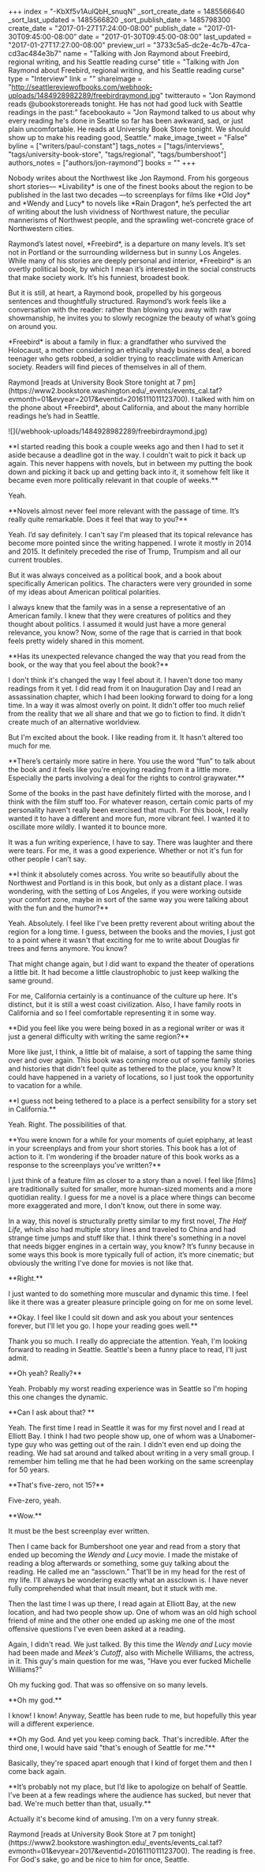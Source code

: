 +++
index = "-KbXf5v1AulQbH_snuqN"
_sort_create_date = 1485566640
_sort_last_updated = 1485566820
_sort_publish_date = 1485798300
create_date = "2017-01-27T17:24:00-08:00"
publish_date = "2017-01-30T09:45:00-08:00"
date = "2017-01-30T09:45:00-08:00"
last_updated = "2017-01-27T17:27:00-08:00"
preview_url = "3733c5a5-dc2e-4c7b-47ca-cd3ac484e3b7"
name = "Talking with Jon Raymond about Freebird, regional writing, and his Seattle reading curse"
title = "Talking with Jon Raymond about Freebird, regional writing, and his Seattle reading curse"
type = "Interview"
link = ""
shareimage = "http://seattlereviewofbooks.com/webhook-uploads/1484928982289/freebirdraymond.jpg"
twitterauto = "Jon Raymond reads @ubookstorereads tonight. He has not had good luck with Seattle readings in the past:"
facebookauto = "Jon Raymond talked to us about why every reading he's done in Seattle so far has been awkward, sad, or just plain uncomfortable. He reads at University Book Store tonight. We should show up to make his reading good, Seattle."
make_image_tweet = "False"
byline = ["writers/paul-constant"]
tags_notes = ["tags/interviews", "tags/university-book-store", "tags/regional", "tags/bumbershoot"]
authors_notes = ["authors/jon-raymond"]
books = ""
+++
<p class="intro">Nobody writes about the Northwest like Jon Raymond. From his gorgeous short stories— *Livability* is one of the finest books about the region to be published in the last two decades —to screenplays for films like *Old Joy* and *Wendy and Lucy* to novels like *Rain Dragon*, he’s perfected the art of writing about the lush vividness of Northwest nature, the peculiar mannerisms of Northwest people, and the sprawling wet-concrete grace of Northwestern cities.</p>

<p class="intro">Raymond’s latest novel, *Freebird*, is a departure on many levels. It’s set not in Portland or the surrounding wilderness but in sunny Los Angeles. While many of his stories are deeply personal and interior, *Freebird* is an overtly political book, by which I mean it’s interested in the social constructs that make society work. It’s his funniest, broadest book. 

<p class="intro">But it is still, at heart, a Raymond book, propelled by his gorgeous sentences and thoughtfully structured. Raymond’s work feels like a conversation with the reader: rather than blowing you away with raw showmanship, he invites you to slowly recognize the beauty of what’s going on around you. 

<p class="intro">*Freebird* is about a family in flux: a grandfather who survived the Holocaust, a mother considering an ethically shady business deal, a bored teenager who gets robbed, a soldier trying to reacclimate with American society. Readers will find pieces of themselves in all of them.

<p class="intro">Raymond [reads at University Book Store tonight at 7 pm](https://www2.bookstore.washington.edu/_events/events_cal.taf?evmonth=01&evyear=2017&eventid=2016111011123700). I talked with him on the phone about *Freebird*, about California, and about the many horrible readings he’s had in Seattle.</p>

<p class="image-left">![](/webhook-uploads/1484928982289/freebirdraymond.jpg)</p>

<p class="noindent">**I started reading this book a couple weeks ago and then I had to set it aside because a deadline got in the way. I couldn't wait to pick it back up again. This never happens with novels, but in between my putting the book down and picking it back up and getting back into it, it somehow felt like it became even more politically relevant in that couple of weeks.**</p>

<p class="noindent">Yeah.</p>

<p class="noindent">**Novels almost never feel more relevant with the passage of time. It’s really quite remarkable. Does it feel that way to you?**</p>

<p class="noindent">Yeah. I’d say definitely. I can't say I'm pleased that its topical relevance has become more pointed since the writing happened. I wrote it mostly in 2014 and 2015. It definitely preceded the rise of Trump, Trumpism and all our current troubles. </p>

But it was always conceived as a political book, and a book about specifically American politics. The characters were very grounded in some of my ideas about American political polarities.

I always knew that the family was in a sense a representative of an American family. I knew that they were creatures of politics and they thought about politics. I assumed it would just have a more general relevance, you know? Now, some of the rage that is carried in that book feels pretty widely shared in this moment.

<p class="noindent">**Has its unexpected relevance changed the way that you read from the book, or the way that you feel about the book?**</p>

<p class="noindent">I don't think it's changed the way I feel about it. I haven't done too many readings from it yet. I did read from it on Inauguration Day and I read an assassination chapter, which I had been looking forward to doing for a long time. In a way it was almost overly on point. It didn't offer too much relief from the reality that we all share and that we go to fiction to find. It didn't create much of an alternative worldview.</p>

But I'm excited about the book. I like reading from it. It hasn't altered too much for me.

<p class="noindent">**There’s certainly more satire in here. You use the word “fun” to talk about the book and it feels like you're enjoying reading from it a little more. Especially the parts involving a deal for the rights to control graywater.**</p>

<p class="noindent">Some of the books in the past have definitely flirted with the morose, and I think with the film stuff too. For whatever reason, certain comic parts of my personality haven't really been exercised that much. For this book, I really wanted it to have a different and more fun, more vibrant feel. I wanted it to oscillate more wildly. I wanted it to bounce more. </p>

It was a fun writing experience, I have to say. There was laughter and there were tears. For me, it was a good experience. Whether or not it's fun for other people I can’t say. 

<p class="noindent">**I think it absolutely comes across. You write so beautifully about the Northwest and Portland is in this book, but only as a distant place. I was wondering, with the setting of Los Angeles, if you were working outside your comfort zone, maybe in sort of the same way you were talking about with the fun and the humor?**</p>

<p class="noindent">Yeah. Absolutely. I feel like I've been pretty reverent about writing about the region for a long time. I guess, between the books and the movies, I just got to a point where it wasn't that exciting for me to write about Douglas fir trees and ferns anymore. You know? </p>

That might change again, but I did want to expand the theater of operations a little bit. It had become a little claustrophobic to just keep walking the same ground.

For me, California certainly is a continuance of the culture up here. It's distinct, but it is still a west coast civilization. Also, I have family roots in California and so I feel comfortable representing it in some way. 

<p class="noindent">**Did you feel like you were being boxed in as a regional writer or was it just a general difficulty with writing the same region?**</p>

<p class="noindent">More like just, I think, a little bit of malaise, a sort of tapping the same thing over and over again. This book was coming more out of some family stories and histories that didn't feel quite as tethered to the place, you know? It could have happened in a variety of locations, so I just took the opportunity to vacation for a while.</p>

<p class="noindent">**I guess not being tethered to a place is a perfect sensibility for a story set in California.**</p>

<p class="noindent">Yeah. Right. The possibilities of that.</p>

<p class="noindent">**You were known for a while for your moments of quiet epiphany, at least in your screenplays and from your short stories. This book has a lot of action to it. I'm wondering if the broader nature of this book works as a response to the screenplays you've written?**</p>

<p class="noindent">I just think of a feature film as closer to a story than a novel. I feel like [films] are traditionally suited for smaller, more human-sized moments and a more quotidian reality. I guess for me a novel is a place where things can become more exaggerated and more, I don't know, out there in some way.</p>

In a way, this novel is structurally pretty similar to my first novel, *The Half Life*, which also had multiple story lines and traveled to China and had strange time jumps and stuff like that. I think there's something in a novel that needs bigger engines in a certain way, you know? It’s funny because in some ways this book is more typically full of action, it’s more cinematic; but obviously the writing I've done for movies is not like that.

<p class="noindent">**Right.**</p>

<p class="noindent">I just wanted to do something more muscular and dynamic this time. I feel like it there was a greater pleasure principle going on for me on some level.</p>

<p class="noindent">**Okay. I feel like I could sit down and ask you about your sentences forever, but I’ll let you go. I hope your reading goes well.**</p>

<p class="noindent">Thank you so much. I really do appreciate the attention. Yeah, I'm looking forward to reading in Seattle. Seattle's been a funny place to read, I'll just admit.</p>

<p class="noindent">**Oh yeah? Really?**</p>

<p class="noindent">Yeah. Probably my worst reading experience was in Seattle so I'm hoping this one changes the dynamic.</p>

<p class="noindent">**Can I ask about that? **</p>

<p class="noindent">Yeah. The first time I read in Seattle it was for my first novel and I read at Elliott Bay. I think I had two people show up, one of whom was a Unabomer-type guy who was getting out of the rain. I didn't even end up doing the reading. We had sat around and talked about writing in a very small group. I remember him telling me that he had been working on the same screenplay for 50 years.</p>

<p class="noindent">**That's five-zero, not 15?**</p>

<p class="noindent">Five-zero, yeah.</p>

<p class="noindent">**Wow.**</p>

<p class="noindent">It must be the best screenplay ever written.</p> 

Then I came back for Bumbershoot one year and read from a story that ended up becoming the *Wendy and Lucy* movie. I made the mistake of reading a blog afterwards or something, some guy talking about the reading. He called me an “assclown.” That’ll be in my head for the rest of my life. I’ll always be  wondering exactly what an assclown is. I have never fully comprehended what that insult meant, but it stuck with me.

Then the last time I was up there, I read again at Elliott Bay, at the new location, and had two people show up. One of whom was an old high school friend of mine and the other one ended up asking me one of the most offensive questions I've even been asked at a reading. 

Again, I didn't read. We just talked. By this time the *Wendy and Lucy* movie had been made and *Meek's Cutoff*, also with Michelle Williams, the actress, in it. This guy's main question for me was, "Have you ever fucked Michelle Williams?" 

Oh my fucking god. That was so offensive on so many levels.

<p class="noindent">**Oh my god.**</p>

<p class="noindent">I know! I know! Anyway, Seattle has been rude to me, but hopefully this year will a different experience.</p>

<p class="noindent">**Oh my God. And yet you keep coming back. That's incredible. After the third one, I would have said "that's enough of Seattle for me."**</p>

<p class="noindent">Basically, they're spaced apart enough that I kind of forget them and then I come back again.</p>

<p class="noindent">**It’s probably not my place, but I’d like to apologize on behalf of Seattle. I've been at a few readings where the audience has sucked, but never that bad. We're much better than that, usually.**</p>

<p class="noindent">Actually it's become kind of amusing. I'm on a very funny streak.</p>

<p class="footer">Raymond [reads at University Book Store at 7 pm tonight](https://www2.bookstore.washington.edu/_events/events_cal.taf?evmonth=01&evyear=2017&eventid=2016111011123700). The reading is free. For God's sake, go and be nice to him for once, Seattle.</p>